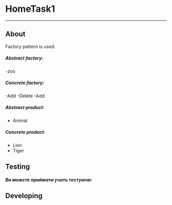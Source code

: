 # HomeTask1
-----

About
-----
Factory pattern is used.


##### Abstract factory:
-zoo

##### Concrete factory:
-Add
-Delete
-Add

##### Abstract product:
- Animal

##### Concrete product:
- Lion
- Tiger



Testing
-------

##### Ви можете приймати учать тестуючи:



Developing
----------




